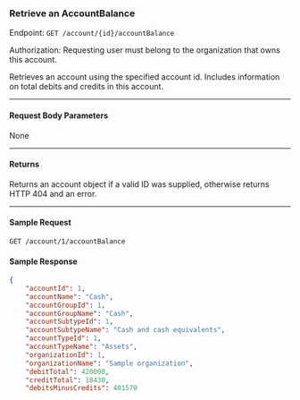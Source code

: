 ### Retrieve an AccountBalance
Endpoint: `GET /account/{id}/accountBalance`

Authorization: Requesting user must belong to the organization that owns this account. 

Retrieves an account using the specified account id. Includes information on total debits and credits in this account.
___
#### Request Body Parameters
None
___
#### Returns
Returns an account object if a valid ID was supplied, otherwise returns HTTP 404 and an error. 
___
#### Sample Request
`GET /account/1/accountBalance`
<br/>

#### Sample Response
```json
{
    "accountId": 1,
    "accountName": "Cash",
    "accountGroupId": 1,
    "accountGroupName": "Cash",
    "accountSubtypeId": 1,
    "accountSubtypeName": "Cash and cash equivalents",
    "accountTypeId": 1,
    "accountTypeName": "Assets",
    "organizationId": 1,
    "organizationName": "Sample organization",
    "debitTotal": 420000,
    "creditTotal": 18430,
    "debitsMinusCredits": 401570

```


